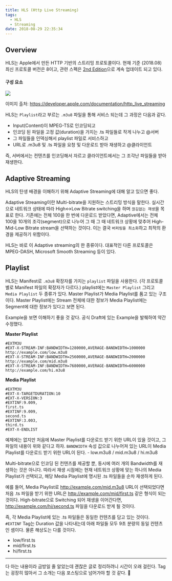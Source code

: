 ```yaml
---
title: HLS (Http Live Streaming)
tags:
  - HLS
  - Streaming
date: 2018-08-29 22:35:34
---
```



## Overview

HLS는 Apple에서 만든 HTTP 기반의 스트리밍 프로토콜이다. 현재 기준 (2018.08) 최신 프로토콜 버전은 8이고, 관련 스펙은 [2nd Edition](https://tools.ietf.org/html/draft-pantos-hls-rfc8216bis-02#page-4)으로 계속 업데이트 되고 있다.



#### 구성 요소

![](https://docs-assets.developer.apple.com/published/88e87744a3/de18e941-81de-482f-843d-834a4dd3aa71.png)

이미지 출처: <https://developer.apple.com/documentation/http_live_streaming>



HLS는 `Playlist`라고 부르는 `.m3u8` 파일을 통해 서비스 되는데 그 과정은 다음과 같다.

* Input(Content)이 MPEG-TS로 인코딩되고
* 인코딩 된 파일을 고정 값(duration)을 가지는 .ts 파일들로 작게 나누고 @서버
* 그 파일들을 인덱싱해서 playlist 파일로 서비스하고
* URL로 .m3u8 및 .ts 파일을 요청 및 다운로드 받아 재생하고 @클라이언트

즉, 서버에서는 컨텐츠를 인코딩해서 자르고 클라이언트에서는 그 조각난 파일들을 받아 재생한다.



## Adaptive Streaming

HLS의 탄생 배경을 이해하기 위해 Adaptive Streaming에 대해 알고 있으면 좋다.

Adaptive Streaming이란 Multi-bitrate을 지원하는 스트리밍 방식을 말한다. 실시간으로 네트워크 상태에 따라 High&lt;-&gt;Low Bitrate switching을 하며 `끊김없는 재생`을 목표로 한다. 기존에는 전체 100을 한 번에 다운로드 받았다면, Adaptive에서는 전체 100을 10개의 조각(segment)으로 나누어 그 때 그 때 네트워크 상황에 맞추어 High-Mid-Low Bitrate stream을 선택하는 것이다. 이는 결국 `버퍼링을 최소화`하고 최적의 환경을 제공하기 위함이다.

HLS는 바로 이 Adaptive streaming의 한 종류이다. 대표적인 다른 프로토콜은 MPEG-DASH, Microsoft Smooth Streaming 등이 있다.



## Playlist

HLS는 Manifest로 `.m3u8` 확장자를 가지는 `playlist` 파일을 사용한다. (각 프로토콜 별로 Manifest 파일의 확장자가 다르다.) playlist에는 `Master Playlist` 그리고 `Media Playlist` 두 종류가 있다. Master Playlist가 Media Playlist를 품고 있는 구조이다. Master Playlist에는 Stream 전체에 대한 정보가 Media Playlist에는 Segment에 대한 정보가 있다고 보면 된다. 

Example을 보면 이해하기 좋을 것 같다. 공식 Draft에 있는 Example을 발췌하여 약간 수정했다.

**Master Playlist**

```
#EXTM3U
#EXT-X-STREAM-INF:BANDWIDTH=1280000,AVERAGE-BANDWIDTH=1000000
http://example.com/low.m3u8
#EXT-X-STREAM-INF:BANDWIDTH=2560000,AVERAGE-BANDWIDTH=2000000
http://example.com/mid.m3u8
#EXT-X-STREAM-INF:BANDWIDTH=7680000,AVERAGE-BANDWIDTH=6000000
http://example.com/hi.m3u8
```

**Media Playlist**

```
#EXTM3U
#EXT-X-TARGETDURATION:10
#EXT-X-VERSION:3
#EXTINF:9.009,
first.ts
#EXTINF:9.009,
second.ts
#EXTINF:3.003,
third.ts
#EXT-X-ENDLIST
```

예제에는 없지만 처음에 Master Playlist를 다운로드 받기 위한 URL이 있을 것이고, 그 파일의 내용이 위와 같다고 하자. `BANDWIDTH` 속성 값으로 나누어져 있는 URL이 Media Playlist를 다운로드 받기 위한 URL이 된다. - low.m3u8 / mid.m3u8 / hi.m3u8

Multi-bitrate으로 인코딩 된 컨텐츠를 제공할 뿐, 동시에 여러 개의 Bandwidth를 재생하는 것은 아니다. 따라서 재생 시점에는 현재 네트워크 상황에 맞는 하나의 Media Playlist가 선택되고, 해당 Media Playlist에 명시된 .ts 파일들을 순차 재생하게 된다.

예를 들어, Media Playlist로 <http://example.com/mid.m3u8> URL이 선택되었다면 처음 .ts 파일을 받기 위한 URL은 <http://example.com/mid/first.ts> 같은 형식이 되는 것이다. High-bitrate으로 Switching 되어 재생을 이어간다면, <http://example.com/hi/second.ts> 파일을 다운로드 받게 될 것이다.

즉, 각 Media Playlist에 있는 .ts 파일들은 동일한 컨텐츠를 담고 있는 것이다. `#EXTINF` Tag는 Duration 값을 나타내는데 아래 파일들 모두 9초 분량의 동일 컨텐츠인 셈이다. 물론 해상도는 다를 것이다.

* low/first.ts
* mid/first.ts
* hi/first.ts



---

다 아는 내용이라 금방일 줄 알았는데 괜찮은 글로 정리하려니 시간이 오래 걸린다. Tag는 굉장히 많아서 그 소개는 다음 포스팅으로 넘어가야 할 것 같다. 🧐
